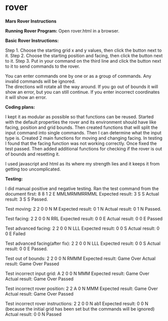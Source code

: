 # rover
**Mars Rover Instructions**

**Running Rover Program:**
Open rover.html in a browser.

**Basic Rover Instructions:**

Step 1. Choose the starting grid x and y values, then click the button next to it.
Step 2. Choose the starting position and facing, then click the button next to it.
Step 3. Put in your command on the third line and click the button next to it to send commands to the rover.

You can enter commands one by one or as a group of commands.
Any invalid commands will be ignored.  
The directions will rotate all the way around.
If you go out of bounds it will show an error, but you can still continue.
If you enter incorrect coordinates it will show an error.

**Coding plans:**

I kept it as modular as possible so that functions can be reused. 
Started with the default properties the rover and its environment should have like facing, position and grid bounds.
Then created functions that will split the input command into single commands.  Then I can determine what the input type is.
Created 2 main functions for moving and changing facing.  In testing I found that the facing function was not working correctly.  Once fixed the test passed.
Then added additional functions for checking if the rover is out of bounds and resetting it.

I used javascript and html as its where my strength lies and it keeps it from getting too uncomplicated.

**Testing:**

I did manual positive and negative testing.  Ran the test command from the document first:
8 8
1 2 E
MMLMRMMRRMML
Expected result: 3 S S
Actual result: 3 S S
Passed.

Test moving:
2 2
0 0 N
M
Expected result: 0 1 N
Actual result: 0 1 N
Passed.

Test facing:
2 2
0 0 N
RRL
Expected result: 0 0 E
Actual result: 0 0 E
Passed

Test advanced facing:
2 2
0 0 N
LLL
Expected result: 0 0 S
Actual result:  0 0 E
Failed

Test advanced facing(after fix):
2 2
0 0 N
LLL
Expected result: 0 0 S
Actual result:  0 0 E
Passed.

Test out of bounds:
2 2
0 0 N
RMMM
Expected result: Game Over
Actual result: Game Over
Passed

Test incorrect input grid:
A 2
0 0 N
MMM
Expected result: Game Over
Actual result: Game Over
Passed

Test incorrect rover position:
2 2
A 0 N
MMM
Expected result: Game Over
Actual result: Game Over
Passed

Test incorrect rover instructions:
2 2
0 0 N
ab1
Expected result: 0 0 N (because the initial grid has been set but the commands will be ignored)
Actual result: 0 0 N
Passed








